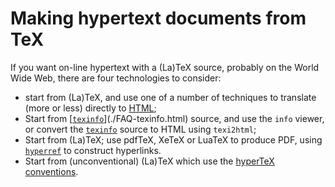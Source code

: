 # Making hypertext documents from TeX

If you want on-line hypertext with a (La)TeX source, probably on the
World Wide Web, there are four technologies to consider:
  

-  start from (La)TeX, and use one of a number of techniques to
    translate (more or less) directly to
    [HTML](./FAQ-LaTeX2HTML.html);
-  Start from [[`texinfo`](http://ctan.org/pkg/texinfo)](./FAQ-texinfo.html) source,
    and use the `info` viewer, or convert the [`texinfo`](http://ctan.org/pkg/texinfo)
    source to HTML using `texi2html`;
-  Start from (La)TeX; use pdfTeX, XeTeX or LuaTeX to
    produce PDF, using [`hyperref`](http://ctan.org/pkg/hyperref) to construct
    hyperlinks.
-  Start from (unconventional) (La)TeX which use the 
    [hyperTeX conventions](./FAQ-hypertex.html).

